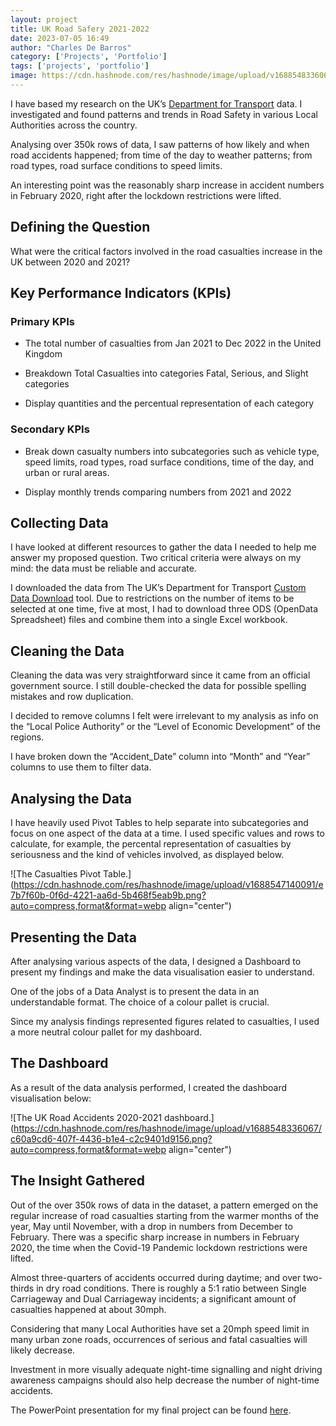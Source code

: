 ```yaml
---
layout: project
title: UK Road Safery 2021-2022
date: 2023-07-05 16:49
author: "Charles De Barros"
category: ['Projects', 'Portfolio']
tags: ['projects', 'portfolio']
image: https://cdn.hashnode.com/res/hashnode/image/upload/v1688548336067/c60a9cd6-407f-4436-b1e4-c2c9401d9156.png?auto=compress,format&format=webp
---
```


I have based my research on the UK’s [Department for Transport](https://www.gov.uk/government/organisations/department-for-transport) data. I investigated and found patterns and trends in Road Safety in various Local Authorities across the country.

Analysing over 350k rows of data, I saw patterns of how likely and when road accidents happened; from time of the day to weather patterns; from road types, road surface conditions to speed limits.

An interesting point was the reasonably sharp increase in accident numbers in February 2020, right after the lockdown restrictions were lifted.

## Defining the Question

What were the critical factors involved in the road casualties increase in the UK between 2020 and 2021?

## Key Performance Indicators (KPIs)

### Primary KPIs

* The total number of casualties from Jan 2021 to Dec 2022 in the United Kingdom
    
* Breakdown Total Casualties into categories Fatal, Serious, and Slight categories
    
* Display quantities and the percentual representation of each category
    

### Secondary KPIs

* Break down casualty numbers into subcategories such as vehicle type, speed limits, road types, road surface conditions, time of the day, and urban or rural areas.
    
* Display monthly trends comparing numbers from 2021 and 2022
    

## Collecting Data

I have looked at different resources to gather the data I needed to help me answer my proposed question. Two critical criteria were always on my mind: the data must be reliable and accurate.

I downloaded the data from The UK’s Department for Transport [Custom Data Download](https://roadtraffic.dft.gov.uk/custom-downloads/road-accidents) tool. Due to restrictions on the number of items to be selected at one time, five at most, I had to download three ODS (OpenData Spreadsheet) files and combine them into a single Excel workbook.

## Cleaning the Data

Cleaning the data was very straightforward since it came from an official government source. I still double-checked the data for possible spelling mistakes and row duplication.

I decided to remove columns I felt were irrelevant to my analysis as info on the “Local Police Authority” or the “Level of Economic Development” of the regions.

I have broken down the “Accident\_Date” column into “Month” and “Year” columns to use them to filter data.

## Analysing the Data

I have heavily used Pivot Tables to help separate into subcategories and focus on one aspect of the data at a time. I used specific values and rows to calculate, for example, the percental representation of casualties by seriousness and the kind of vehicles involved, as displayed below.

![The Casualties Pivot Table.](https://cdn.hashnode.com/res/hashnode/image/upload/v1688547140091/e7b7f60b-0f6d-4221-aa6d-5b468f5eab9b.png?auto=compress,format&format=webp align="center")

## Presenting the Data

After analysing various aspects of the data, I designed a Dashboard to present my findings and make the data visualisation easier to understand.

One of the jobs of a Data Analyst is to present the data in an understandable format. The choice of a colour pallet is crucial.

Since my analysis findings represented figures related to casualties, I used a more neutral colour pallet for my dashboard.

## The Dashboard

As a result of the data analysis performed, I created the dashboard visualisation below:

![The UK Road Accidents 2020-2021 dashboard.](https://cdn.hashnode.com/res/hashnode/image/upload/v1688548336067/c60a9cd6-407f-4436-b1e4-c2c9401d9156.png?auto=compress,format&format=webp align="center")

## The Insight Gathered

Out of the over 350k rows of data in the dataset, a pattern emerged on the regular increase of road casualties starting from the warmer months of the year, May until November, with a drop in numbers from December to February. There was a specific sharp increase in numbers in February 2020, the time when the Covid-19 Pandemic lockdown restrictions were lifted.

Almost three-quarters of accidents occurred during daytime; and over two-thirds in dry road conditions. There is roughly a 5:1 ratio between Single Carriageway and Dual Carriageway incidents; a significant amount of casualties happened at about 30mph.

Considering that many Local Authorities have set a 20mph speed limit in many urban zone roads, occurrences of serious and fatal casualties will likely decrease.

Investment in more visually adequate night-time signalling and night driving awareness campaigns should also help decrease the number of night-time accidents.

The PowerPoint presentation for my final project can be found [here](https://1drv.ms/p/s!As9oNiNexYW1jjpFTG-PTLJf4o0T?e=tt7BGB).
